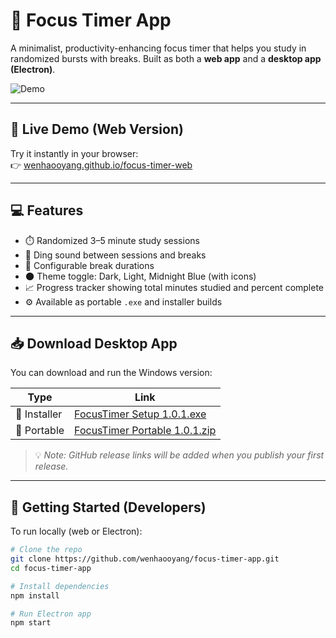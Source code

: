 # 🧠 Focus Timer App

A minimalist, productivity-enhancing focus timer that helps you study in randomized bursts with breaks. Built as both a **web app** and a **desktop app (Electron)**.

![Demo](https://github.com/wenhaooyang/focus-timer-app/assets/demo.gif)

---

## 🔗 Live Demo (Web Version)

Try it instantly in your browser:  
👉 [wenhaooyang.github.io/focus-timer-web](https://wenhaooyang.github.io/focus-timer-app)

---

## 💻 Features

- ⏱️ Randomized 3–5 minute study sessions
- 🔔 Ding sound between sessions and breaks
- 🧊 Configurable break durations
- 🌑 Theme toggle: Dark, Light, Midnight Blue (with icons)
- 📈 Progress tracker showing total minutes studied and percent complete
- ⚙️ Available as portable `.exe` and installer builds

---

## 📥 Download Desktop App

You can download and run the Windows version:

| Type         | Link                                                                 |
|--------------|----------------------------------------------------------------------|
| 🔧 Installer | [FocusTimer Setup 1.0.1.exe](https://github.com/wenhaooyang/focus-timer-app/releases) |
| 👜 Portable  | [FocusTimer Portable 1.0.1.zip](https://github.com/wenhaooyang/focus-timer-app/releases) |

> 💡 *Note: GitHub release links will be added when you publish your first release.*

---

## 🚀 Getting Started (Developers)

To run locally (web or Electron):

```bash
# Clone the repo
git clone https://github.com/wenhaooyang/focus-timer-app.git
cd focus-timer-app

# Install dependencies
npm install

# Run Electron app
npm start
